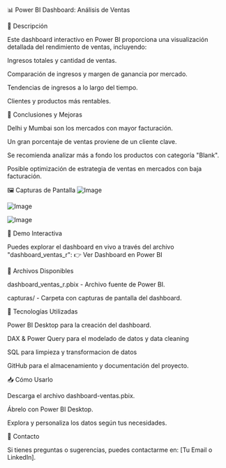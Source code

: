 📊 Power BI Dashboard: Análisis de Ventas

📌 Descripción

Este dashboard interactivo en Power BI proporciona una visualización detallada del rendimiento de ventas, incluyendo:

Ingresos totales y cantidad de ventas.

Comparación de ingresos y margen de ganancia por mercado.

Tendencias de ingresos a lo largo del tiempo.

Clientes y productos más rentables.


🎯 Conclusiones y Mejoras

Delhi y Mumbai son los mercados con mayor facturación.

Un gran porcentaje de ventas proviene de un cliente clave.

Se recomienda analizar más a fondo los productos con categoría "Blank".

Posible optimización de estrategia de ventas en mercados con baja facturación.


🖼 Capturas de Pantalla
![Image](https://github.com/user-attachments/assets/7a30882e-3b33-4ec3-88db-7fcd1a4329bf)

![Image](https://github.com/user-attachments/assets/a69f5f49-7bd7-49cd-a77c-862e0605b190)

![Image](https://github.com/user-attachments/assets/ec627503-181d-4d98-ac34-4aa7a1c36ae5)


🔗 Demo Interactiva

Puedes explorar el dashboard en vivo a través del archivo "dashboard_ventas_r":
👉 Ver Dashboard en Power BI

📂 Archivos Disponibles

dashboard_ventas_r.pbix - Archivo fuente de Power BI.

capturas/ - Carpeta con capturas de pantalla del dashboard.

🚀 Tecnologías Utilizadas

Power BI Desktop para la creación del dashboard.

DAX & Power Query para el modelado de datos y data cleaning 

SQL para limpieza y transformacion de datos

GitHub para el almacenamiento y documentación del proyecto.

📥 Cómo Usarlo

Descarga el archivo dashboard-ventas.pbix.

Ábrelo con Power BI Desktop.

Explora y personaliza los datos según tus necesidades.

📧 Contacto

Si tienes preguntas o sugerencias, puedes contactarme en: [Tu Email o LinkedIn].
